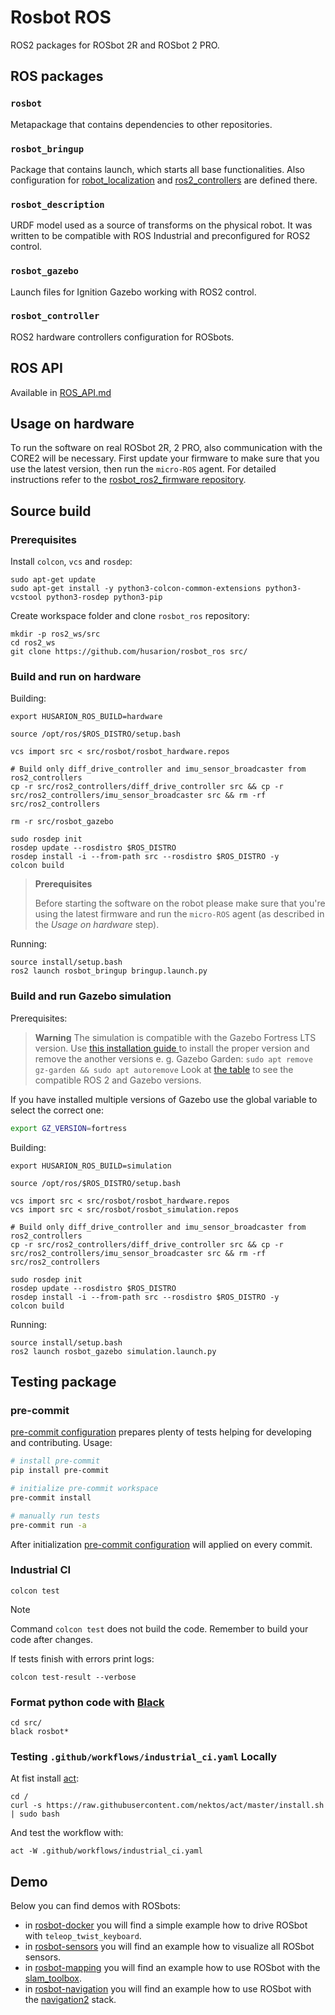 # Rosbot ROS
ROS2 packages for ROSbot 2R and ROSbot 2 PRO.

## ROS packages
### `rosbot`
Metapackage that contains dependencies to other repositories.

### `rosbot_bringup`
Package that contains launch, which starts all base functionalities. Also configuration for [robot_localization](https://github.com/cra-ros-pkg/robot_localization) and [ros2_controllers](https://github.com/ros-controls/ros2_controllers) are defined there.

### `rosbot_description`
URDF model used as a source of transforms on the physical robot. It was written to be compatible with ROS Industrial and preconfigured for ROS2 control.

### `rosbot_gazebo`
Launch files for Ignition Gazebo working with ROS2 control.

### `rosbot_controller`
ROS2 hardware controllers configuration for ROSbots.

## ROS API

Available in [ROS_API.md](./ROS_API.md)

## Usage on hardware

To run the software on real ROSbot 2R, 2 PRO, also communication with the CORE2 will be necessary.
First update your firmware to make sure that you use the latest version, then run the `micro-ROS` agent.
For detailed instructions refer to the [rosbot_ros2_firmware repository](https://github.com/husarion/rosbot_ros2_firmware).

## Source build

### Prerequisites

Install `colcon`, `vcs` and `rosdep`:
```
sudo apt-get update
sudo apt-get install -y python3-colcon-common-extensions python3-vcstool python3-rosdep python3-pip
```

Create workspace folder and clone `rosbot_ros` repository:
```
mkdir -p ros2_ws/src
cd ros2_ws
git clone https://github.com/husarion/rosbot_ros src/
```

### Build and run on hardware

Building:
```
export HUSARION_ROS_BUILD=hardware

source /opt/ros/$ROS_DISTRO/setup.bash

vcs import src < src/rosbot/rosbot_hardware.repos

# Build only diff_drive_controller and imu_sensor_broadcaster from ros2_controllers
cp -r src/ros2_controllers/diff_drive_controller src && cp -r src/ros2_controllers/imu_sensor_broadcaster src && rm -rf src/ros2_controllers

rm -r src/rosbot_gazebo

sudo rosdep init
rosdep update --rosdistro $ROS_DISTRO
rosdep install -i --from-path src --rosdistro $ROS_DISTRO -y
colcon build
```

> **Prerequisites**
>
> Before starting the software on the robot please make sure that you're using the latest firmware and run the `micro-ROS` agent (as described in the *Usage on hardware* step).

Running:
```
source install/setup.bash
ros2 launch rosbot_bringup bringup.launch.py
```

### Build and run Gazebo simulation
Prerequisites:

> **Warning**
> The simulation is compatible with the Gazebo Fortress LTS version. Use [this installation guide ](https://gazebosim.org/docs/fortress/install_ubuntu#binary-installation-on-ubuntu) to install the proper version and remove the another versions e. g. Gazebo Garden:
> `sudo apt remove gz-garden && sudo apt autoremove`
> Look at [the table](https://gazebosim.org/docs/garden/ros_installation#summary-of-compatible-ros-and-gazebo-combinations) to see the compatible ROS 2 and Gazebo versions.

If you have installed multiple versions of Gazebo use the global variable to select the correct one:
```bash
export GZ_VERSION=fortress
```

Building:
```
export HUSARION_ROS_BUILD=simulation

source /opt/ros/$ROS_DISTRO/setup.bash

vcs import src < src/rosbot/rosbot_hardware.repos
vcs import src < src/rosbot/rosbot_simulation.repos

# Build only diff_drive_controller and imu_sensor_broadcaster from ros2_controllers
cp -r src/ros2_controllers/diff_drive_controller src && cp -r src/ros2_controllers/imu_sensor_broadcaster src && rm -rf src/ros2_controllers

sudo rosdep init
rosdep update --rosdistro $ROS_DISTRO
rosdep install -i --from-path src --rosdistro $ROS_DISTRO -y
colcon build
```

Running:
```
source install/setup.bash
ros2 launch rosbot_gazebo simulation.launch.py
```

## Testing package

### pre-commit
[pre-commit configuration](.pre-commit-config.yaml) prepares plenty of tests helping for developing and contributing. Usage:

```bash
# install pre-commit
pip install pre-commit

# initialize pre-commit workspace
pre-commit install

# manually run tests
pre-commit run -a
```

After initialization [pre-commit configuration](.pre-commit-config.yaml) will applied on every commit.

### Industrial CI
```
colcon test
```

> [!NOTE]
> Command `colcon test` does not build the code. Remember to build your code after changes.

If tests finish with errors print logs:
```
colcon test-result --verbose
```

### Format python code with [Black](https://github.com/psf/black)
```
cd src/
black rosbot*
```

### Testing `.github/workflows/industrial_ci.yaml` Locally

At fist install [act](https://github.com/nektos/act):

```
cd /
curl -s https://raw.githubusercontent.com/nektos/act/master/install.sh | sudo bash
```

And test the workflow with:

```
act -W .github/workflows/industrial_ci.yaml
```

## Demo
Below you can find demos with ROSbots:
- in [rosbot-docker](https://github.com/husarion/rosbot-docker/tree/ros2) you will find a simple example how to drive ROSbot with `teleop_twist_keyboard`.
- in [rosbot-sensors](https://github.com/husarion/rosbot-sensors) you will find an example how to visualize all ROSbot sensors.
- in [rosbot-mapping](https://github.com/husarion/rosbot-mapping) you will find an example how to use ROSbot with the [slam_toolbox](https://github.com/SteveMacenski/slam_toolbox/).
- in [rosbot-navigation](https://github.com/husarion/rosbot-navigation) you will find an example how to use ROSbot with the [navigation2](https://github.com/ros-planning/navigation2) stack.
